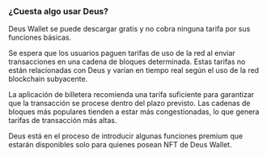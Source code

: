 ### ¿Cuesta algo usar Deus?

Deus Wallet se puede descargar gratis y no cobra ninguna tarifa por sus funciones básicas.

Se espera que los usuarios paguen tarifas de uso de la red al enviar transacciones en una cadena de bloques determinada. Estas tarifas no están relacionadas con Deus y varían en tiempo real según el uso de la red blockchain subyacente.

La aplicación de billetera recomienda una tarifa suficiente para garantizar que la transacción se procese dentro del plazo previsto. Las cadenas de bloques más populares tienden a estar más congestionadas, lo que genera tarifas de transacción más altas.

Deus está en el proceso de introducir algunas funciones premium que estarán disponibles solo para quienes posean NFT de Deus Wallet.